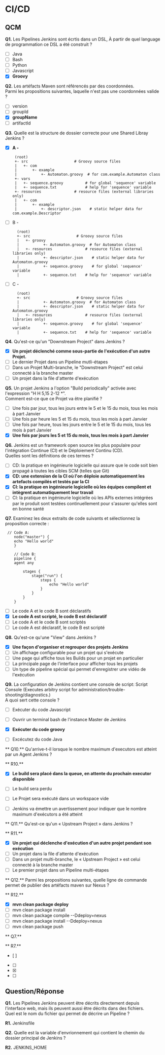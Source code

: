 # CI/CD

## QCM
**Q1.** Les Pipelines Jenkins sont écrtis dans un DSL, À partir de quel language de programmation ce DSL a été construit ?
- [ ] Java
- [ ] Bash
- [ ] Python
- [ ] Javascript
- [x] **Groovy**

**Q2.** Les artéfacts Maven sont référencés par des coordonnées.
<br/>
Parmi les propositions suivantes, laquelle n'est pas une coordonnées valide ?
- [ ] version
- [ ] groupId
- [x] **groupName**
- [ ] artifactId

**Q3.** Quelle est la structure de dossier correcte pour une Shared Libray Jenkins ?
- [x]  **A -**

        (root)
        +- src                     # Groovy source files
        |   +- com
        |       +- example
        |           +- Automaton.groovy  # for com.example.Automaton class
        +- vars
        |   +- sequence.groovy          # for global 'sequence' variable
        |   +- sequence.txt             # help for 'sequence' variable
        +- resources               # resource files (external libraries only)
        |   +- com
        |       +- example
        |           +- descriptor.json    # static helper data for com.example.Descriptor

- [ ] B -

        (root)
        +- src                     # Groovy source files
        |   +- groovy
        |           +- Automaton.groovy  # for Automaton class
        |   +- resources               # resource files (external libraries only)
        |           +- descriptor.json    # static helper data for Automaton.groovy
        |           +- sequence.groovy    # for global 'sequence' variable
        |           +- sequence.txt    # help for 'sequence' variable

- [ ] C - 

        (root)
        +- src                     # Groovy source files
        |           +- Automaton.groovy  # for Automaton class
        |           +- descriptor.json    # static helper data for Automaton.groovy
        |   +- resources               # resource files (external libraries only)
        |           +- sequence.groovy    # for global 'sequence' variable
        |           +- sequence.txt    # help for 'sequence' variable
        

**Q4.** Qu'est-ce qu'un "Downstream Project" dans Jenkins ?
- [x] **Un projet déclenché comme sous-partie de l'exécution d'un autre Projet.**
- [ ] Le dernier Projet dans un Pipeline mutli-étapes
- [ ] Dans un Projet Multi-branche, le "Downstream Project" est celui connecté à la branche master
- [ ] Un projet dans la file d'attente d'exécution

**Q5.** Un projet Jenkins a l'option "Build periodically" activée avec l'expression
"H H 5,15 2-12 *".
<br/>
Comment est-ce que ce Projet va être planifié ?
- [ ] Une fois par jour, tous les jours entre le 5 et le 15 du mois, tous les mois à part Janvier
- [ ] Une fois par heure les 5 et 15 du mois, tous les mois à part Janvier
- [ ] Une fois par heure, tous les jours entre le 5 et le 15 du mois, tous les mois à part Janvier
- [x] **Une fois par jours les 5 et 15 du mois, tous les mois à part Janvier**

**Q6.** Jenkins est un framework open source les plus populaire pour l'intégration Continue (CI) et le Déploiement Continu (CD).
<br/>
Quelles sont les définitions de ces termes ?
- [ ] CD: la pratique en ingénieurie logicielle qui assure que le code soit bien propagé à toutes les cibles SCM (telles que Git)
- [x] **CD: une extension de la CI où l'on déploie automatiquement les artefacts compilés et testés par la CI**
- [x] **CI: la pratique en ingénieurie logicielle où les équipes compilent et intègrent automatiquement leur travail**
- [ ] CI: la pratique en ingénieurie logicielle où les APIs externes intégrées par le produit sont testées continuellement pour s'assurer qu'elles sont en bonne santé

**Q7.** Examinez les deux extraits de code suivants et sélectionnez la proposition correcte :
       
     // Code A:
        node("master") {
        echo "Hello world"
        }
        
        // Code B:
        pipeline {
        agent any
        
            stages {
                stage("run") {
                    steps {
                        echo "Hello world"
                    }
                }
            }
        }

- [ ] Le code A et le code B sont déclaratifs
- [x] **Le code A est scripté, le code B est déclaratif**
- [ ] Le code A et le code B sont scriptés
- [ ] Le code A est déclaratif, le code B est scripté

**Q8.** Qu'est-ce qu'une "View" dans Jenkins ?
- [x] **Une façon d'organiser et regrouper des projets Jenkins**
- [ ] Un affichage configurable pour un projet qui s'exécute
- [ ] Une page qui affiche tous les Builds pour un projet en particulier
- [ ] La principale page de l'interface pour afficher tous les projets
- [ ] Un type de pipeline spécial qui permet d'enregistrer une vidéo de l'exécution

**Q9.** La configuration de Jenkins contient une console de script:
Script Console (Executes arbitry script for administration/trouble-shooting/diagnostics.)
<br/>
A quoi sert cette console ?
- [ ] Exécuter du code Javascript
- [ ] Ouvrir un terminal bash de l'instance Master de Jenkins
- [x] **Exécuter du code groovy**
- [ ] Excécutez du code Java



** Q10.** Qu'arrive-t-il lorsque le nombre maximum d'executors est atteint par un Agent Jenkins ?

** R10.**
- [x] **Le build sera placé dans la queue, en attente du prochain executor
  disponible**
- [ ] Le build sera perdu
- [ ] Le Projet sera exécuté dans un workspace vide
- [ ] Jenkins va émettre un avertissement pour indiquer que le nombre maximum
  d'exécutors a été atteint


** Q11.** Qu'est-ce qu'un « Upstream Project » dans Jenkins ?

** R11.**
- [x] **Un projet qui déclenche d'exécution d'un autre projet pendant son
  exécution**
- [ ] Un projet dans la file d'attente d'exécution
- [ ] Dans un projet multi-branche, le « Upstream Project » est celui connecté à la
  branche master
- [ ] Le premier projet dans un Pipeline multi-étapes

** Q12.** Parmi les propositions suivantes, quelle ligne de commande permet de publier des artéfacts maven sur
Nexus ?

** R12.**
- [x] **mvn clean package deploy**
- [ ] mvn clean package install
- [ ] mvn clean package compile --Ddeploy=nexus
- [ ] mvn clean package install --Ddeploy=nexus
- [ ] mvn clean package push

** Q7.**

** R7.**
- [ ] 
- [ ] 
- [x] 
- [ ] 
## Question/Réponse

**Q1.** Les Pipelines Jenkins peuvent être décrits directement depuis l'interface web, mais
ils peuvent aussi être décrits dans des fichiers.
<br/>
Quel est le nom du fichier qui permet de décrire un Pipeline ?

**R1.**
Jenkinsfile

**Q2.** Quelle est la variable d'envrionnement qui contient le chemin du dossier principal de Jenkins ?

**R2.**
JENKINS_HOME
